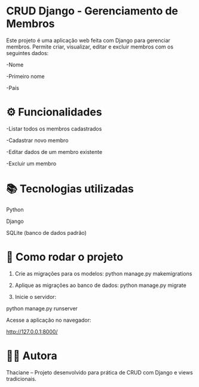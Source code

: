 # CRUD Django - Gerenciamento de Membros

Este projeto é uma aplicação web feita com Django para gerenciar membros. Permite criar, visualizar, editar e excluir membros com os seguintes dados:

-Nome

-Primeiro nome

-País

# ⚙️ Funcionalidades

-Listar todos os membros cadastrados

-Cadastrar novo membro

-Editar dados de um membro existente

-Excluir um membro

# 📚 Tecnologias utilizadas

Python

Django

SQLite (banco de dados padrão)

# 🚀 Como rodar o projeto

1. Crie as migrações para os modelos:
python manage.py makemigrations

2. Aplique as migrações ao banco de dados:
python manage.py migrate

3. Inicie o servidor:

python manage.py runserver

Acesse a aplicação no navegador:

http://127.0.0.1:8000/

# 👩‍💻 Autora

Thaciane – Projeto desenvolvido para prática de CRUD com Django e views tradicionais.
